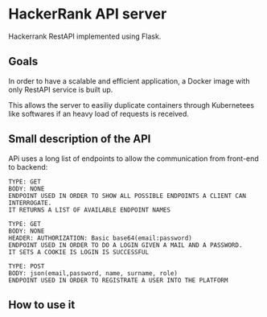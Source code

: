 

# HackerRank API server
Hackerrank RestAPI implemented using Flask.

## Goals
In order to have a scalable and efficient application, a Docker image with only RestAPI service is built up.

This allows the server to easiliy duplicate containers through Kubernetees like softwares if an heavy load of requests is received.


## Small description of the API
APi uses a long list of endpoints to allow the communication from front-end to backend:

```
TYPE: GET
BODY: NONE
ENDPOINT USED IN ORDER TO SHOW ALL POSSIBLE ENDPOINTS A CLIENT CAN INTERROGATE.
IT RETURNS A LIST OF AVAILABLE ENDPOINT NAMES
```
```
TYPE: GET
BODY: NONE
HEADER: AUTHORIZATION: Basic base64(email:password)
ENDPOINT USED IN ORDER TO DO A LOGIN GIVEN A MAIL AND A PASSWORD.
IT SETS A COOKIE IS LOGIN IS SUCCESSFUL
```
```
TYPE: POST
BODY: json(email,password, name, surname, role)
ENDPOINT USED IN ORDER TO REGISTRATE A USER INTO THE PLATFORM
```

## How to use it



